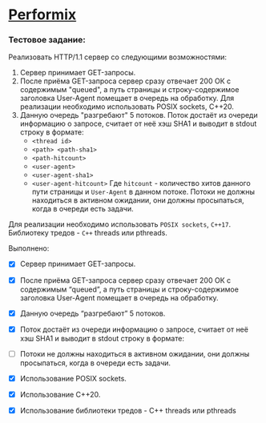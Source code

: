 # [Performix](https://performix.ru/)

### Тестовое задание:

Реализовать HTTP/1.1 сервер со следующими возможностями:

1. Сервер принимает GET-запросы.
2. После приёма GET-запроса сервер сразу отвечает 200 ОК с содержимым "queued", а путь страницы и строку-содержимое
   заголовка User-Agent помещает в очередь на обработку. Для реализации необходимо использовать POSIX sockets, C++20.
3. Данную очередь "разгребают" 5 потоков. Поток достаёт из очереди информацию о запросе, считает от неё хэш SHA1 и
   выводит в stdout строку в формате:
    - `<thread id>`
    - `<path> <path-sha1>`
    - `<path-hitcount>`
    - `<user-agent>`
    - `<user-agent-sha1>`
    - `<user-agent-hitcount>`
      Где `hitcount` - количество хитов данного пути страницы и `User-Agent` в
      данном потоке.
      Потоки не должны находиться в активном ожидании, они должны
      просыпаться, когда в очереди есть задачи.

Для реализации необходимо использовать `POSIX sockets`, `C++17`.
Библиотеку тредов - `С++` threads или pthreads.


Выполнено:
- [x] Сервер принимает GET-запросы.
- [x] После приёма GET-запроса сервер сразу отвечает 200 ОК с содержимым “queued”, а путь страницы и строку-содержимое заголовка User-Agent помещает в очередь на обработку.
- [x] Данную очередь “разгребают” 5 потоков.
- [x] Поток достаёт из очереди информацию о запросе, считает от неё хэш SHA1 и выводит в stdout строку в формате: <thread id> <path> <path-sha1> <path-hitcount> <user-agent> <user-agent-sha1> <user-agent-hitcount>
- [ ] Потоки не должны находиться в активном ожидании, они должны просыпаться, когда в очереди есть задачи. 
- [x] Использование POSIX sockets.
- [x] Использование C++20.
- [x] Использование библиотеки тредов - С++ threads или pthreads


